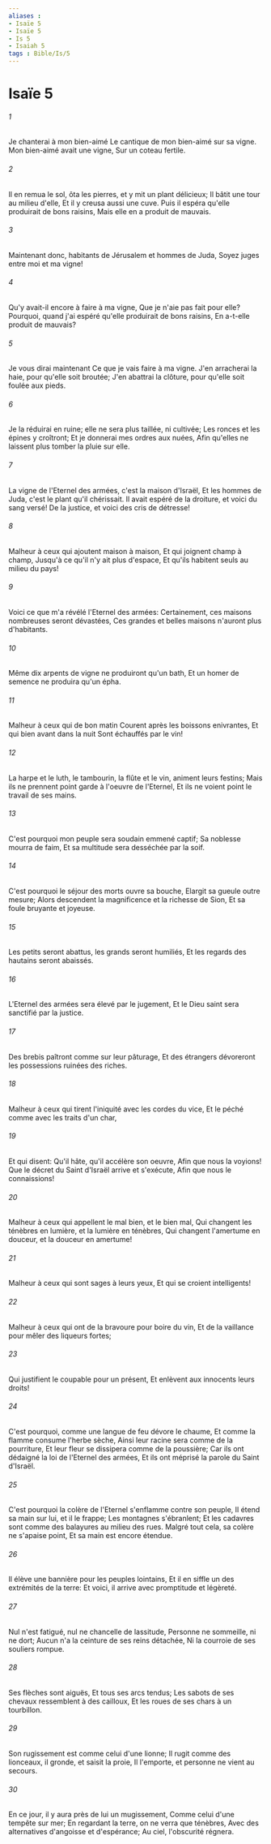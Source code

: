 ```yaml
---
aliases : 
- Isaïe 5
- Isaïe 5
- Is 5
- Isaiah 5
tags : Bible/Is/5
---
```


# Isaïe 5

###### 1
Je chanterai à mon bien-aimé Le cantique de mon bien-aimé sur sa vigne. Mon bien-aimé avait une vigne, Sur un coteau fertile.
###### 2
Il en remua le sol, ôta les pierres, et y mit un plant délicieux; Il bâtit une tour au milieu d'elle, Et il y creusa aussi une cuve. Puis il espéra qu'elle produirait de bons raisins, Mais elle en a produit de mauvais.
###### 3
Maintenant donc, habitants de Jérusalem et hommes de Juda, Soyez juges entre moi et ma vigne!
###### 4
Qu'y avait-il encore à faire à ma vigne, Que je n'aie pas fait pour elle? Pourquoi, quand j'ai espéré qu'elle produirait de bons raisins, En a-t-elle produit de mauvais?
###### 5
Je vous dirai maintenant Ce que je vais faire à ma vigne. J'en arracherai la haie, pour qu'elle soit broutée; J'en abattrai la clôture, pour qu'elle soit foulée aux pieds.
###### 6
Je la réduirai en ruine; elle ne sera plus taillée, ni cultivée; Les ronces et les épines y croîtront; Et je donnerai mes ordres aux nuées, Afin qu'elles ne laissent plus tomber la pluie sur elle.
###### 7
La vigne de l'Eternel des armées, c'est la maison d'Israël, Et les hommes de Juda, c'est le plant qu'il chérissait. Il avait espéré de la droiture, et voici du sang versé! De la justice, et voici des cris de détresse!
###### 8
Malheur à ceux qui ajoutent maison à maison, Et qui joignent champ à champ, Jusqu'à ce qu'il n'y ait plus d'espace, Et qu'ils habitent seuls au milieu du pays!
###### 9
Voici ce que m'a révélé l'Eternel des armées: Certainement, ces maisons nombreuses seront dévastées, Ces grandes et belles maisons n'auront plus d'habitants.
###### 10
Même dix arpents de vigne ne produiront qu'un bath, Et un homer de semence ne produira qu'un épha.
###### 11
Malheur à ceux qui de bon matin Courent après les boissons enivrantes, Et qui bien avant dans la nuit Sont échauffés par le vin!
###### 12
La harpe et le luth, le tambourin, la flûte et le vin, animent leurs festins; Mais ils ne prennent point garde à l'oeuvre de l'Eternel, Et ils ne voient point le travail de ses mains.
###### 13
C'est pourquoi mon peuple sera soudain emmené captif; Sa noblesse mourra de faim, Et sa multitude sera desséchée par la soif.
###### 14
C'est pourquoi le séjour des morts ouvre sa bouche, Elargit sa gueule outre mesure; Alors descendent la magnificence et la richesse de Sion, Et sa foule bruyante et joyeuse.
###### 15
Les petits seront abattus, les grands seront humiliés, Et les regards des hautains seront abaissés.
###### 16
L'Eternel des armées sera élevé par le jugement, Et le Dieu saint sera sanctifié par la justice.
###### 17
Des brebis paîtront comme sur leur pâturage, Et des étrangers dévoreront les possessions ruinées des riches.
###### 18
Malheur à ceux qui tirent l'iniquité avec les cordes du vice, Et le péché comme avec les traits d'un char,
###### 19
Et qui disent: Qu'il hâte, qu'il accélère son oeuvre, Afin que nous la voyions! Que le décret du Saint d'Israël arrive et s'exécute, Afin que nous le connaissions!
###### 20
Malheur à ceux qui appellent le mal bien, et le bien mal, Qui changent les ténèbres en lumière, et la lumière en ténèbres, Qui changent l'amertume en douceur, et la douceur en amertume!
###### 21
Malheur à ceux qui sont sages à leurs yeux, Et qui se croient intelligents!
###### 22
Malheur à ceux qui ont de la bravoure pour boire du vin, Et de la vaillance pour mêler des liqueurs fortes;
###### 23
Qui justifient le coupable pour un présent, Et enlèvent aux innocents leurs droits!
###### 24
C'est pourquoi, comme une langue de feu dévore le chaume, Et comme la flamme consume l'herbe sèche, Ainsi leur racine sera comme de la pourriture, Et leur fleur se dissipera comme de la poussière; Car ils ont dédaigné la loi de l'Eternel des armées, Et ils ont méprisé la parole du Saint d'Israël.
###### 25
C'est pourquoi la colère de l'Eternel s'enflamme contre son peuple, Il étend sa main sur lui, et il le frappe; Les montagnes s'ébranlent; Et les cadavres sont comme des balayures au milieu des rues. Malgré tout cela, sa colère ne s'apaise point, Et sa main est encore étendue.
###### 26
Il élève une bannière pour les peuples lointains, Et il en siffle un des extrémités de la terre: Et voici, il arrive avec promptitude et légèreté.
###### 27
Nul n'est fatigué, nul ne chancelle de lassitude, Personne ne sommeille, ni ne dort; Aucun n'a la ceinture de ses reins détachée, Ni la courroie de ses souliers rompue.
###### 28
Ses flèches sont aiguës, Et tous ses arcs tendus; Les sabots de ses chevaux ressemblent à des cailloux, Et les roues de ses chars à un tourbillon.
###### 29
Son rugissement est comme celui d'une lionne; Il rugit comme des lionceaux, il gronde, et saisit la proie, Il l'emporte, et personne ne vient au secours.
###### 30
En ce jour, il y aura près de lui un mugissement, Comme celui d'une tempête sur mer; En regardant la terre, on ne verra que ténèbres, Avec des alternatives d'angoisse et d'espérance; Au ciel, l'obscurité régnera.
